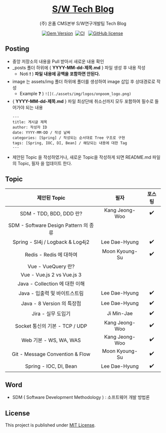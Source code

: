 <!-- markdownlint-disable-next-line -->
<div align="center">

  <!-- markdownlint-disable-next-line -->

# [S/W Tech Blog](https://onpoomswteam.github.io/)

(주) 온품 CMS본부 S/W연구개발팀 Tech Blog

[![Gem Version](https://img.shields.io/gem/v/jekyll-theme-chirpy?color=brightgreen)][gem]&nbsp;
[![CI](https://github.com/cotes2020/jekyll-theme-chirpy/actions/workflows/ci.yml/badge.svg?branch=master&event=push)][ci]
&nbsp;
[![GitHub license](https://img.shields.io/github/license/cotes2020/jekyll-theme-chirpy.svg)][license]&nbsp;
</div>

## Posting

* 중앙 저장소의 내용을 Pull 받아서 새로운 내용 확인
* _posts 폴더 하위에 { **YYYY-MM-dd-제목.md** } 파일 생성 후 내용 작성
  * Noti :exclamation: ) **파일 내용에 공백을 포함하면 안된다.**
* image 는 assets/img 폴더 하위에 폴더를 생성하여 image 삽입 후 상대경로로 작성 <br/>
  * Example :question: ) ```![](./assets/img/logos/onpoom_logo.png)```
* { **YYYY-MM-dd-제목.md** } 파일 최상단에 취소선까지 모두 포함하여 필수로 들어가야 되는 내용
  ```
  ---
  title: 게시글 제목
  author: 작성자 ID
  date: YYYY-MM-DD / 작성 날짜
  categories: [Spring] / 작성되는 순서대로 Tree 구조로 구현
  tags: [Spring, IOC, DI, Bean] / 해당되는 내용에 대한 Tag
  ---
  ```
* 제안된 Topic 을 작성하였거나, 새로운 Topic을 작성하게 되면 README.md 파일의 Topic, 필자 을 업데이트 한다.

## Topic

|             제안된 Topic              |       필자       |        포스팅         |
|:----------------------------------:|:--------------:|:------------------:|
|       SDM - TDD, BDD, DDD 란?       |  Kang Jeong-Woo  |  :heavy_check_mark:  |
| SDM - Software Design Pattern 의 종류 |                |                    |
|  Spring - Sl4j / Logback & Log4j2  | Lee Dae-Hyung  | :heavy_check_mark: |
|        Redis - Redis 에 대하여         | Moon Kyoung-Su | :heavy_check_mark: |
|         Vue - VueQuery 란?          |                |                    |
|     Vue - Vue.js 2 vs Vue.js 3     |                |                    |
|     Java - Collection 에 대한 이해      |                |                    |
|        Java - 입출력 및 바이트스트림         | Lee Dae-Hyung  | :heavy_check_mark: |
|       Java - 8 Version 의 특장점       | Lee Dae-Hyung  | :heavy_check_mark: |
|           Jira - 실무 도입기            |   Ji Min-Jae   | :heavy_check_mark: |
|     Socket 통신의 기본 - TCP / UDP      |  Kang Jeong-Woo  |  :heavy_check_mark:   |
|        Web 기본 - WS, WA, WAS        | Kang Jeong-Woo | :heavy_check_mark: |
|  Git - Message Convention & Flow   | Moon Kyoung-Su | :heavy_check_mark: |
|       Spring - IOC, DI, Bean       | Lee Dae-Hyung  | :heavy_check_mark: |

## Word

* SDM ( Software Development Methodology ) : 소프트웨어 개발 방법론

## License

This project is published under [MIT License][license].

[gem]: https://rubygems.org/gems/jekyll-theme-chirpy

[ci]: https://github.com/cotes2020/jekyll-theme-chirpy/actions/workflows/ci.yml?query=event%3Apush+branch%3Amaster

[license]: https://github.com/cotes2020/jekyll-theme-chirpy/blob/master/LICENSE
